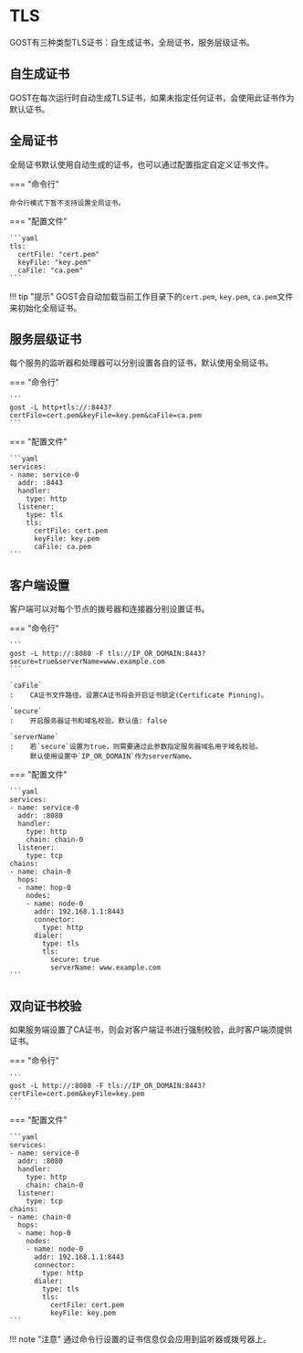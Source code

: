 # TLS

GOST有三种类型TLS证书：自生成证书，全局证书，服务层级证书。

## 自生成证书

GOST在每次运行时自动生成TLS证书，如果未指定任何证书，会使用此证书作为默认证书。

## 全局证书

全局证书默认使用自动生成的证书，也可以通过配置指定自定义证书文件。

=== "命令行"

    命令行模式下暂不支持设置全局证书。

=== "配置文件"

    ```yaml
	tls:
	  certFile: "cert.pem"
	  keyFile: "key.pem"
	  caFile: "ca.pem"
	```

!!! tip "提示"
    GOST会自动加载当前工作目录下的`cert.pem`, `key.pem`, `ca.pem`文件来初始化全局证书。

## 服务层级证书

每个服务的监听器和处理器可以分别设置各自的证书，默认使用全局证书。

=== "命令行"

    ```
	gost -L http+tls://:8443?certFile=cert.pem&keyFile=key.pem&caFile=ca.pem
	```

=== "配置文件"

    ```yaml
	services:
    - name: service-0
      addr: :8443
      handler:
        type: http
      listener:
        type: tls
        tls:
          certFile: cert.pem
          keyFile: key.pem
          caFile: ca.pem
	```

## 客户端设置

客户端可以对每个节点的拨号器和连接器分别设置证书。

=== "命令行"

	```
	gost -L http://:8080 -F tls://IP_OR_DOMAIN:8443?secure=true&serverName=www.example.com
	```
	
	`caFile`
	:    CA证书文件路径。设置CA证书将会开启证书锁定(Certificate Pinning)。

	`secure`
	:    开启服务器证书和域名校验。默认值: false

	`serverName`
	:    若`secure`设置为true，则需要通过此参数指定服务器域名用于域名校验。
         默认使用设置中`IP_OR_DOMAIN`作为serverName。

=== "配置文件"

	```yaml
	services:
	- name: service-0
	  addr: :8080
	  handler:
		type: http
		chain: chain-0
	  listener:
		type: tcp
	chains:
	- name: chain-0
	  hops:
	  - name: hop-0
		nodes:
		- name: node-0
		  addr: 192.168.1.1:8443
		  connector:
			type: http
		  dialer:
			type: tls
			tls:
			  secure: true
			  serverName: www.example.com
	```

## 双向证书校验

如果服务端设置了CA证书，则会对客户端证书进行强制校验，此时客户端须提供证书。

=== "命令行"

	```
	gost -L http://:8080 -F tls://IP_OR_DOMAIN:8443?certFile=cert.pem&keyFile=key.pem
	```
	
=== "配置文件"

	```yaml
	services:
	- name: service-0
	  addr: :8080
	  handler:
		type: http
		chain: chain-0
	  listener:
		type: tcp
	chains:
	- name: chain-0
	  hops:
	  - name: hop-0
		nodes:
		- name: node-0
		  addr: 192.168.1.1:8443
		  connector:
			type: http
		  dialer:
			type: tls
			tls:
			  certFile: cert.pem
			  keyFile: key.pem
	```

!!! note "注意"
	通过命令行设置的证书信息仅会应用到监听器或拨号器上。